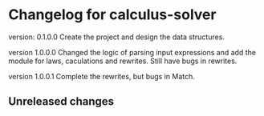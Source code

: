 # Changelog for calculus-solver

version:             0.1.0.0
Create the project and design the data structures.


version              1.0.0.0
Changed the logic of parsing input expressions and add the module for laws, caculations and rewrites. Still have bugs in rewrites.


version              1.0.0.1
Complete the rewrites, but bugs in Match.


## Unreleased changes
